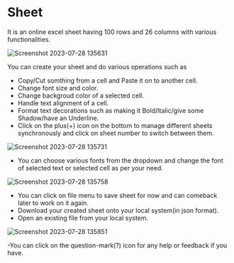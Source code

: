 # Sheet
It is an online excel sheet having 100 rows and 26 columns with various functionalities.

![Screenshot 2023-07-28 135631](https://github.com/Bluetooth-stack/Sheet/assets/80689111/c87ae557-2f55-4254-842a-b12f551f94b9)


You can create your sheet and do various operations such as 
* Copy/Cut somthing from a cell and Paste it on to another cell.
* Change font size and color.
* Change backgroud color of a selected cell.
* Handle text alignment of a cell.
* Format text decorations such as making it Bold/Italic/give some Shadow/have an Underline.
* Click on the plus(+) icon on the bottom to manage different sheets synchronously and click on sheet number to switch between them.

![Screenshot 2023-07-28 135731](https://github.com/Bluetooth-stack/Sheet/assets/80689111/ec7349c8-168b-4cb1-887f-9774e6e4eadd)


- You can choose various fonts from the dropdown and change the font of selected text or selected cell as per your need.


![Screenshot 2023-07-28 135758](https://github.com/Bluetooth-stack/Sheet/assets/80689111/36148445-0fb5-451b-a446-eaef47f2485f)


- You can click on file menu to save sheet for now and can comeback later to work on it again.
- Download your created sheet onto your local system(in json format).
- Open an existing file from your local system.

![Screenshot 2023-07-28 135851](https://github.com/Bluetooth-stack/Sheet/assets/80689111/0a2cf3ea-5fa7-44be-b39e-b4cc7c3cc363)

-You can click on the question-mark(?) icon for any help or feedback if you have.
